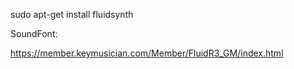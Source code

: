 sudo apt-get install fluidsynth

SoundFont:
  
https://member.keymusician.com/Member/FluidR3_GM/index.html